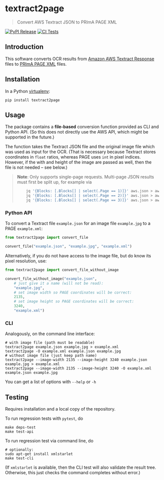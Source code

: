 # textract2page

> Convert AWS Textract JSON to PRImA PAGE XML

[![PyPI Release](https://img.shields.io/pypi/v/textract2page.svg)](https://pypi.org/project/textract2page/)
[![CI Tests](https://github.com/rue-a/textract2page/actions/workflows/test.yml/badge.svg)](https://github.com/rue-a/textract2page/actions/workflows/test.yml)

## Introduction

This software converts OCR results from
[Amazon AWS Textract Response](https://docs.aws.amazon.com/textract/latest/dg/how-it-works-document-layout.html)
files to [PRImA PAGE XML](https://github.com/PRImA-Research-Lab/PAGE-XML) files.

## Installation

In a Python [virtualenv](https://packaging.python.org/tutorials/installing-packages/#creating-virtual-environments):

    pip install textract2page

## Usage

The package contains a **file-based** conversion function provided as CLI and Python API.
(So this does not directly use the AWS API, which might be supported in the future.)

The function takes the Textract JSON file and the original image file which was used
as input for the OCR. (That is necessary because Textract stores coordinates in
`float` ratios, whereas PAGE uses `int` in pixel indices. However, if the with and height
of the image are passed as well, then the file is not needed – see below.)

> **Note**: Only supports single-page requests. Multi-page JSON results must first be
> split up, for example via
> ```sh
>     jq '{Blocks: [.Blocks[] | select(.Page == 1)]}' aws.json > aws-page1.json
>     jq '{Blocks: [.Blocks[] | select(.Page == 2)]}' aws.json > aws-page2.json
>     jq '{Blocks: [.Blocks[] | select(.Page == 3)]}' aws.json > aws-page3.json
> ```

### Python API

To convert a Textract file `example.json` for an image file `example.jpg` to a PAGE `example.xml`:

```python
from textract2page import convert_file

convert_file("example.json", "example.jpg", "example.xml")
```

Alternatively, if you do not have access to the image file, 
but do know its pixel resolution, use:

```python
from textract2page import convert_file_without_image

convert_file_without_image("example.json",
    # just give it a name (will not be read):
    "example.jpg",
    # set image width so PAGE coordinates will be correct:
    2135,
    # set image height so PAGE coordinates will be correct:
    3240,
    "example.xml")
```


### CLI

Analogously, on the command line interface:

    # with image file (path must be readable)
    textract2page example.json example.jpg > example.xml
    textract2page -O example.xml example.json example.jpg
    # without image file (just keep path name)
    textract2page --image-width 2135 --image-height 3240 example.json example.jpg > example.xml
    textract2page --image-width 2135 --image-height 3240 -O example.xml example.json example.jpg

You can get a list of options with `--help` or `-h`

## Testing

Requires installation and a local copy of the repository.

To run regression tests with `pytest`, do

    make deps-test
    make test-api

To run regression test via command line, do

    # optionally:
    sudo apt-get install xmlstarlet
    make test-cli

(If `xmlstarlet` is available, then the CLI test will
also validate the result tree. Otherwise, this just
checks the command completes without error.)
